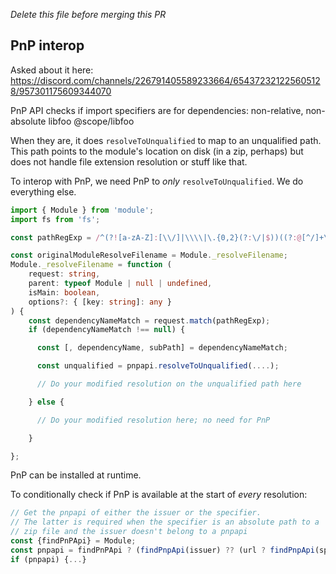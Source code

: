 *Delete this file before merging this PR*

## PnP interop

Asked about it here:
https://discord.com/channels/226791405589233664/654372321225605128/957301175609344070

PnP API checks if import specifiers are for dependencies: non-relative, non-absolute
  libfoo
  @scope/libfoo

When they are, it does `resolveToUnqualified` to map to an unqualified path.
This path points to the module's location on disk (in a zip, perhaps) but does
not handle file extension resolution or stuff like that.

To interop with PnP, we need PnP to *only* `resolveToUnqualified`.
We do everything else.

```typescript
import { Module } from 'module';
import fs from 'fs';

const pathRegExp = /^(?![a-zA-Z]:[\\/]|\\\\|\.{0,2}(?:\/|$))((?:@[^/]+\/)?[^/]+)\/*(.*|)$/;

const originalModuleResolveFilename = Module._resolveFilename;
Module._resolveFilename = function (
    request: string,
    parent: typeof Module | null | undefined,
    isMain: boolean,
    options?: { [key: string]: any }
) {
    const dependencyNameMatch = request.match(pathRegExp);
    if (dependencyNameMatch !== null) {

      const [, dependencyName, subPath] = dependencyNameMatch;

      const unqualified = pnpapi.resolveToUnqualified(....);

      // Do your modified resolution on the unqualified path here

    } else {

      // Do your modified resolution here; no need for PnP

    }

};
```

PnP can be installed at runtime.

To conditionally check if PnP is available at the start of *every* resolution:

```typescript
// Get the pnpapi of either the issuer or the specifier.
// The latter is required when the specifier is an absolute path to a
// zip file and the issuer doesn't belong to a pnpapi
const {findPnPApi} = Module;
const pnpapi = findPnPApi ? (findPnpApi(issuer) ?? (url ? findPnpApi(specifier) : null)) : null;
if (pnpapi) {...}
```
